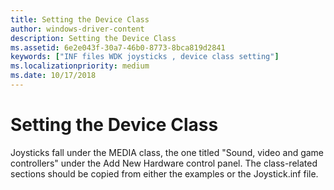 ```yaml
---
title: Setting the Device Class
author: windows-driver-content
description: Setting the Device Class
ms.assetid: 6e2e043f-30a7-46b0-8773-8bca819d2841
keywords: ["INF files WDK joysticks , device class setting"]
ms.localizationpriority: medium
ms.date: 10/17/2018
---
```


# Setting the Device Class





Joysticks fall under the MEDIA class, the one titled "Sound, video and game controllers" under the Add New Hardware control panel. The class-related sections should be copied from either the examples or the Joystick.inf file.

 

 




